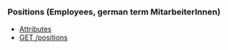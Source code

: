 ### Positions (Employees, german term MitarbeiterInnen)

- [Attributes](attributes.md)
- [GET /positions](get_positions.md)
